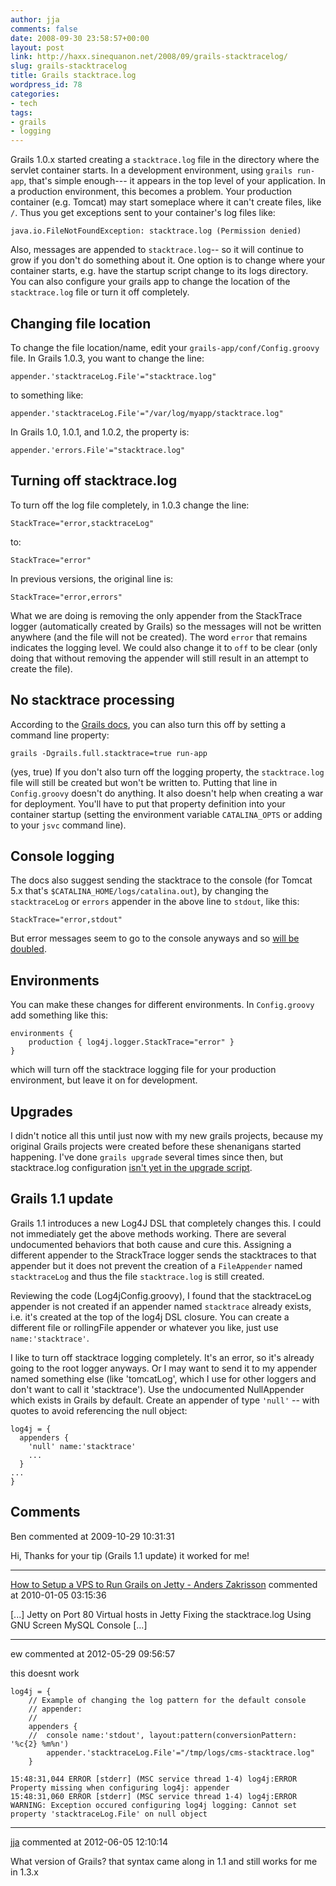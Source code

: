 ```yaml
---
author: jja
comments: false
date: 2008-09-30 23:58:57+00:00
layout: post
link: http://haxx.sinequanon.net/2008/09/grails-stacktracelog/
slug: grails-stacktracelog
title: Grails stacktrace.log
wordpress_id: 78
categories:
- tech
tags:
- grails
- logging
---
```


Grails 1.0.x started creating a `stacktrace.log` file in the directory where
the servlet container starts. In a development environment, using
`grails run-app`, that's simple enough--- it appears in the top level of your
application. In a production environment, this becomes a problem. Your
production container (e.g. Tomcat) may start someplace where it can't create
files, like `/`. Thus you get exceptions sent to your container's log files
like:

<!-- more -->

    java.io.FileNotFoundException: stacktrace.log (Permission denied)

Also, messages are appended to `stacktrace.log`-- so it will continue to grow if
you don't do something about it. One option is to change where your container
starts, e.g. have the startup script change to its logs directory. You can
also configure your grails app to change the location of the `stacktrace.log`
file or turn it off completely.

## Changing file location

To change the file location/name, edit your `grails-app/conf/Config.groovy`
file. In Grails 1.0.3, you want to change the line:

    appender.'stacktraceLog.File'="stacktrace.log"

to something like:

    appender.'stacktraceLog.File'="/var/log/myapp/stacktrace.log"

In Grails 1.0, 1.0.1, and 1.0.2, the property is:

    appender.'errors.File'="stacktrace.log"

## Turning off stacktrace.log

To turn off the log file completely, in 1.0.3 change the line:

    StackTrace="error,stacktraceLog"

to:

    StackTrace="error"

In previous versions, the original line is:

    StackTrace="error,errors"

What we are doing is removing the only appender from the StackTrace logger
(automatically created by Grails) so the messages will not be written anywhere
(and the file will not be created). The word `error` that remains indicates
the logging level. We could also change it to `off` to be clear (only doing
that without removing the appender will still result in an attempt to create
the file).

## No stacktrace processing

According to the
[Grails docs](http://grails.org/doc/1.0.3/guide/3.%20Configuration.html#3.1.2%20Logging),
you can also turn this off by setting a command line property:

    grails -Dgrails.full.stacktrace=true run-app

(yes, true) If you don't also turn off the logging property, the
`stacktrace.log` file will still be created but won't be written to. Putting
that line in `Config.groovy` doesn't do anything. It also doesn't help when
creating a war for deployment. You'll have to put that property definition
into your container startup (setting the environment variable `CATALINA_OPTS`
or adding to your `jsvc` command line).

## Console logging

The docs also suggest sending the stacktrace to the console (for Tomcat 5.x
that's `$CATALINA_HOME/logs/catalina.out`), by changing the `stacktraceLog` or
`errors` appender in the above line to `stdout`, like this:

    StackTrace="error,stdout"

But error messages seem to go to the console anyways and so
[will be doubled](http://jira.codehaus.org/browse/GRAILS-1695).

## Environments

You can make these changes for different environments. In `Config.groovy` add
something like this:

    environments {
        production { log4j.logger.StackTrace="error" }
    }

which will turn off the stacktrace logging file for your production
environment, but leave it on for development.

## Upgrades

I didn't notice all this until just now with my new grails projects, because
my original Grails projects were created before these shenanigans started
happening. I've done `grails upgrade` several times since then, but
stacktrace.log configuration
[isn't yet in the upgrade script](http://jira.codehaus.org/browse/GRAILS-1636).

## Grails 1.1 update

Grails 1.1 introduces a new Log4J DSL that completely changes this. I could
not immediately get the above methods working. There are several undocumented
behaviors that both cause and cure this. Assigning a different appender to the
StrackTrace logger sends the stacktraces to that appender but it does not
prevent the creation of a `FileAppender` named `stacktraceLog` and thus the
file `stacktrace.log` is still created.

Reviewing the code (Log4jConfig.groovy), I found that the stacktraceLog
appender is not created if an appender named `stacktrace` already exists, i.e.
it's created at the top of the log4j DSL closure. You can create a different
file or rollingFile appender or whatever you like, just use
`name:'stacktrace'`.

I like to turn off stacktrace logging completely. It's an error, so it's
already going to the root logger anyways. Or I may want to send it to my
appender named something else (like 'tomcatLog', which I use for other loggers
and don't want to call it 'stacktrace'). Use the undocumented NullAppender
which exists in Grails by default. Create an appender of type `'null'` -- with
quotes to avoid referencing the null object:

    log4j = {
      appenders {
        'null' name:'stacktrace'
        ...
      }
    ...
    }

## Comments

Ben commented at 2009-10-29 10:31:31

Hi, Thanks for your tip (Grails 1.1 update) it worked for me!

***

[How to Setup a VPS to Run Grails on Jetty - Anders Zakrisson](http://anders.zakrisson.se/projects/how-to-setup-a-vps-to-run-grails-on-jetty/) commented at 2010-01-05 03:15:36

[...] Jetty on Port 80 Virtual hosts in Jetty Fixing the stacktrace.log Using GNU Screen MySQL Console [...]

***

ew commented at 2012-05-29 09:56:57

this doesnt work 

    log4j = {
        // Example of changing the log pattern for the default console
        // appender:
        //
        appenders {
        //  console name:'stdout', layout:pattern(conversionPattern: '%c{2} %m%n')
            appender.'stacktraceLog.File'="/tmp/logs/cms-stacktrace.log"
        }
    
    15:48:31,044 ERROR [stderr] (MSC service thread 1-4) log4j:ERROR Property missing when configuring log4j: appender
    15:48:31,060 ERROR [stderr] (MSC service thread 1-4) log4j:ERROR WARNING: Exception occured configuring log4j logging: Cannot set property 'stacktraceLog.File' on null object

***

[jja](http://haxx.sinequanon.net/) commented at 2012-06-05 12:10:14

What version of Grails? that syntax came along in 1.1 and still works for me in 1.3.x
